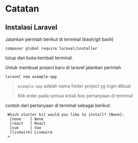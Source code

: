 # Catatan

## Instalasi Laravel
Jalankan perintah berikut di terminal (bash/git bash)
```
composer global require laravel/installer
```

tutup dan buka kembali terminal.

Untuk membuat project baru di laravel jalankan perintah
```
laravel new example-app
```
> `example-app` adalah nama folder project yg ingin dibuat
> 
> Klik enter pada semua kotak box pertanyaan di terminal

contoh dari pertanyaan di terminal sebagai berikut:
```
 Which starter kit would you like to install? [None]:
  [none    ] None
  [react   ] React
  [vue     ] Vue
  [livewire] Livewire
 >

```

